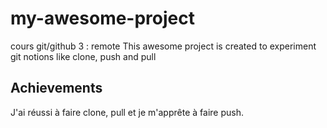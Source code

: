 # my-awesome-project
cours git/github 3 : remote
This awesome project is created to experiment git notions like clone, push and pull

## Achievements

J'ai réussi à faire clone, pull et je m'apprête à faire push.
